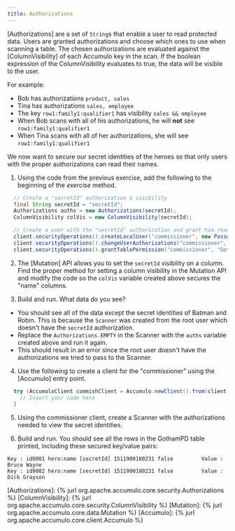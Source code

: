 ```yaml
---
title: Authorizations
---
```


[Authorizations] are a set of `String`s that enable a user to read protected data. Users are granted authorizations
and choose which ones to use when scanning a table. The chosen authorizations are evaluated against the [ColumnVisibility]
of each Accumulo key in the scan. If the boolean expression of the ColumnVisibility evaluates to true, the data will be
visible to the user.

For example:
* Bob has authorizations `product, sales`
* Tina has authorizations `sales, employee`
* The key `row1:family1:qualifier1` has visibility `sales && employee`
* When Bob scans with all of his authorizations, he will **not** see `row1:family1:qualifier1`
* When Tina scans with all of her authorizations, she will see `row1:family1:qualifier1`

We now want to secure our secret identities of the heroes so that only users with the proper authorizations can read their names.

1. Using the code from the previous exercise, add the following to the beginning of the _exercise_ method.
```java
  // Create a "secretId" authorization & visibility
  final String secretId = "secretId";
  Authorizations auths = new Authorizations(secretId);
  ColumnVisibility colVis = new ColumnVisibility(secretId);

  // Create a user with the "secretId" authorization and grant him read permissions on our table
  client.securityOperations().createLocalUser("commissioner", new PasswordToken("gordonrocks"));
  client.securityOperations().changeUserAuthorizations("commissioner", auths);
  client.securityOperations().grantTablePermission("commissioner", "GothamPD", TablePermission.READ);
```

2. The [Mutation] API allows you to set the `secretId` visibility on a column. Find the proper method for setting a column visibility in
the Mutation API and modify the code so the `colVis` variable created above secures the "name" columns.

3. Build and run.  What data do you see?
* You should see all of the data except the secret identities of Batman and Robin. This is because the `Scanner` was created from the root user which doesn't have the `secretId` authorization.
* Replace the `Authorizations.EMPTY` in the Scanner with the `auths` variable created above and run it again.
* This should result in an error since the root user doesn't have the authorizations we tried to pass to the Scanner.

4. Use the following to create a client for the "commissioner" using the [Accumulo] entry point.
```java
  try (AccumuloClient commishClient = Accumulo.newClient().from(client.properties()).as("commissioner", "gordonrocks").build()) {
    // Insert your code here
  }
```

5. Using the commissioner client, create a Scanner with the authorizations needed to view the secret identities.

6. Build and run.  You should see all the rows in the GothamPD table printed, including these secured key/value pairs:
```commandline
Key : id0001 hero:name [secretId] 1511900180231 false         Value : Bruce Wayne
Key : id0002 hero:name [secretId] 1511900180231 false         Value : Dick Grayson
```

[Authorizations]: {% jurl org.apache.accumulo.core.security.Authorizations %}
[ColumnVisibility]: {% jurl org.apache.accumulo.core.security.ColumnVisibility %}
[Mutation]: {% jurl org.apache.accumulo.core.data.Mutation %}
[Accumulo]: {% jurl org.apache.accumulo.core.client.Accumulo %}
